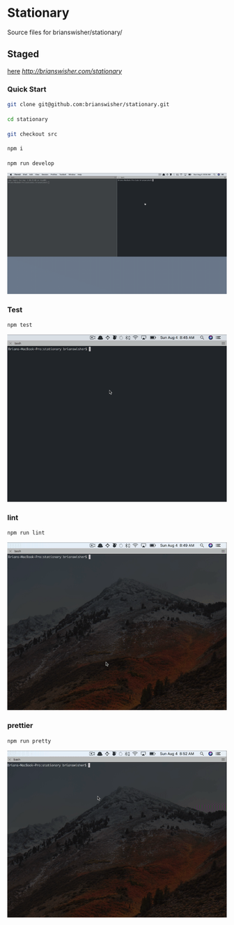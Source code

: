 # Stationary
Source files for brianswisher/stationary/

## Staged
[here](http://brianswisher.com/stationary) _http://brianswisher.com/stationary_

### Quick Start

```sh
git clone git@github.com:brianswisher/stationary.git

cd stationary

git checkout src

npm i

npm run develop

```

![quick start](demo-quick-start.gif)

### Test

```sh
npm test
```

![test](demo-test.gif)

### lint

```sh
npm run lint
```

![lint](demo-lint.gif)

### prettier

```sh
npm run pretty
```

![lint](demo-pretty.gif)
